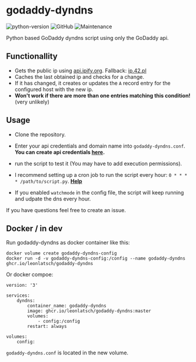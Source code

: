 # godaddy-dyndns

![python-version](https://img.shields.io/badge/python-3.7-blue)
![GitHub](https://img.shields.io/github/license/leonlatsch/godaddy-dyndns)
![Maintenance](https://img.shields.io/maintenance/yes/2019)


Python based GoDaddy dyndns script using only the GoDaddy api.

## Functionallity

- Gets the public ip using [api.ipify.org](https://api.ipify.org/?format=raw). Fallback: [ip.42.pl](http://ip.42.pl/raw)
- Caches the last obtained ip and checks for a change.
- If it has changed, it creates or updates the `A` record entry for the configured host with the new ip.
- **Won't work if there are more than one entries matching this condition!** (very unlikely)

## Usage

- Clone the repository.
- Enter your api credentials and domain name into `godaddy-dyndns.conf`. **You can create api credentials [here](https://developer.godaddy.com).**
- run the script to test it (You may have to add execution permissions).
- I recommend setting up a cron job to run the script every hour: `0 * * * * /path/to/script.py`. **[Help](https://crontab.guru)**

- If you enabled `watchmode` in the config file, the script will keep running and udpate the dns every hour.

If you have questions feel free to create an issue.

## Docker / in dev
Run godaddy-dyndns as docker container like this:
```
docker volume create godaddy-dyndns-config
docker run -d -v godaddy-dyndns-config:/config --name godaddy-dyndns ghcr.io/leonlatsch/godaddy-dyndns
```
Or docker compoe:
```
version: '3'

services:
    dyndns:
        container_name: godaddy-dyndns
        image: ghcr.io/leonlatsch/godaddy-dyndns:master
        volumes:
            - config:/config
        restart: always

volumes:
    config:
```

`godaddy-dyndns.conf` is located in the new volume.